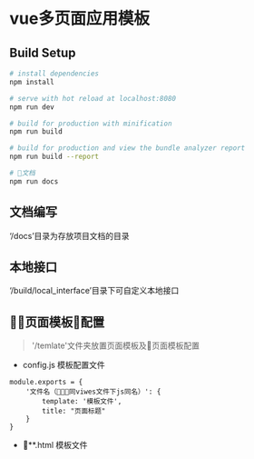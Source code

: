 # vue多页面应用模板

> 

## Build Setup

``` bash
# install dependencies
npm install

# serve with hot reload at localhost:8080
npm run dev

# build for production with minification
npm run build

# build for production and view the bundle analyzer report
npm run build --report

# 文档
npm run docs
```

 ## 文档编写

‘/docs’目录为存放项目文档的目录


## 本地接口

‘/build/local_interface’目录下可自定义本地接口

## 页面模板配置

> '/temlate'文件夹放置页面模板及页面模板配置


* config.js 模板配置文件
```
module.exports = {
    '文件名（同viwes文件下js同名）': {
        template: '模板文件',
        title: "页面标题"
    }
}
```
* \*\*.html 模板文件